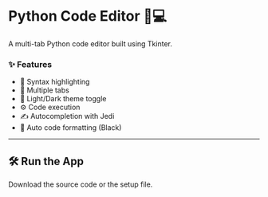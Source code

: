 # Python Code Editor 🧠💻

A multi-tab Python code editor built using Tkinter.

### ✨ Features

- 📝 Syntax highlighting
- 📑 Multiple tabs
- 🎨 Light/Dark theme toggle
- ⚙️ Code execution
- ✍️ Autocompletion with Jedi
- 🧹 Auto code formatting (Black)

---

## 🛠 Run the App

Download the source code or the setup file.
